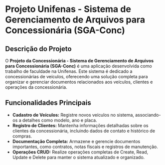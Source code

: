 # Projeto Unifenas - Sistema de Gerenciamento de Arquivos para Concessionária (SGA-Conc)



## Descrição do Projeto

O **Projeto da Concessionária - Sistema de Gerenciamento de Arquivos para Concessionária (SGA-Conc)** é uma aplicação desenvolvida como trabalho de faculdade na Unifenas. Este sistema é dedicado a concessionárias de veículos, oferecendo uma solução completa para organizar e gerenciar documentos relacionados aos veículos, clientes e operações da concessionária.

## Funcionalidades Principais

- **Cadastro de Veículos:** Registre novos veículos no sistema, associando-os a detalhes como modelo, ano e placa.
- **Registro de Clientes:** Mantenha informações detalhadas sobre os clientes da concessionária, incluindo dados de contato e histórico de compras.
- **Documentação Completa:** Armazene e gerencie documentos importantes, como contratos, notas fiscais e registros de manutenção.
- **Operações CRUD:** Realize operações completas de Create, Read, Update e Delete para manter o sistema atualizado e organizado.




